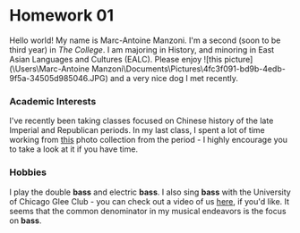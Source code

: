 # Homework 01

Hello world! My name is Marc-Antoine Manzoni.
I'm a second (soon to be third year) in *The College*.
I am majoring in History, and minoring in East Asian Languages and Cultures (EALC). Please enjoy ![this picture] (\Users\Marc-Antoine Manzoni\Documents\Pictures\4fc3f091-bd9b-4edb-9f5a-34505d985046.JPG) and a very nice dog I met recently.
### Academic Interests
I've recently been taking classes focused on Chinese history of the late Imperial and Republican periods. In my last class, I spent a lot of time working from [this](https://repository.duke.edu/dc/gamble) photo collection from the period - I highly encourage you to take a look at it if you have time.
### Hobbies
I play the double **bass** and electric **bass**. I also sing **bass** with the University of Chicago Glee Club - you can check out a video of us [here](https://www.youtube.com/watch?v=7OD1kwWEbuY), if you'd like. It seems that the common denominator in my musical endeavors is the focus on **bass**. 


